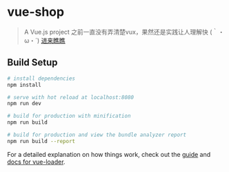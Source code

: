 # vue-shop

> A Vue.js project
之前一直没有弄清楚vux，果然还是实践让人理解快 (｀・ω・´)
<a href="https://ydudu.github.io/vuex-shop/dist/index.html" target="_blank">进来瞧瞧</a>

## Build Setup

``` bash
# install dependencies
npm install

# serve with hot reload at localhost:8080
npm run dev

# build for production with minification
npm run build

# build for production and view the bundle analyzer report
npm run build --report
```

For a detailed explanation on how things work, check out the [guide](http://vuejs-templates.github.io/webpack/) and [docs for vue-loader](http://vuejs.github.io/vue-loader).
